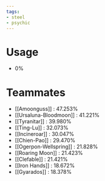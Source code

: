 ```yaml
---
tags:
- steel
- psychic
---
```

# Usage
- 0%
# Teammates
- [[Amoonguss]] : 47.253%
- [[Ursaluna-Bloodmoon]] : 41.221%
- [[Tyranitar]] : 39.980%
- [[Ting-Lu]] : 32.073%
- [[Incineroar]] : 30.047%
- [[Chien-Pao]] : 29.470%
- [[Ogerpon-Wellspring]] : 21.828%
- [[Roaring Moon]] : 21.423%
- [[Clefable]] : 21.421%
- [[Iron Hands]] : 18.672%
- [[Gyarados]] : 18.378%